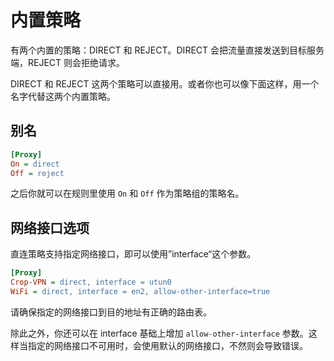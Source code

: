 # 内置策略

有两个内置的策略：DIRECT 和 REJECT。DIRECT 会把流量直接发送到目标服务端，REJECT 则会拒绝请求。

DIRECT 和 REJECT 这两个策略可以直接用。或者你也可以像下面这样，用一个名字代替这两个内置策略。

## 别名

```ini
[Proxy]
On = direct
Off = reject
```

之后你就可以在规则里使用 `On` 和 `Off` 作为策略组的策略名。
## 网络接口选项

直连策略支持指定网络接口，即可以使用”interface“这个参数。

```ini
[Proxy]
Crop-VPN = direct, interface = utun0
WiFi = direct, interface = en2, allow-other-interface=true
```

请确保指定的网络接口到目的地址有正确的路由表。

除此之外，你还可以在 interface 基础上增加 `allow-other-interface` 参数。这样当指定的网络接口不可用时，会使用默认的网络接口，不然则会导致错误。

